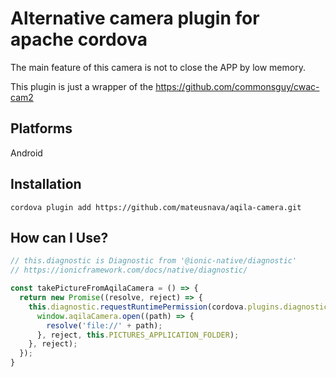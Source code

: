 # Alternative camera plugin for apache cordova

The main feature of this camera is not to close the APP by low memory.

This plugin is just a wrapper of the https://github.com/commonsguy/cwac-cam2

## Platforms

Android

## Installation
`cordova plugin add https://github.com/mateusnava/aqila-camera.git`

## How can I Use?

```javascript
// this.diagnostic is Diagnostic from '@ionic-native/diagnostic'
// https://ionicframework.com/docs/native/diagnostic/

const takePictureFromAqilaCamera = () => {
  return new Promise((resolve, reject) => {
    this.diagnostic.requestRuntimePermission(cordova.plugins.diagnostic.runtimePermission.WRITE_EXTERNAL_STORAGE).then(() => {
      window.aqilaCamera.open((path) => {
        resolve('file://' + path);
      }, reject, this.PICTURES_APPLICATION_FOLDER);
    }, reject);
  });
}
```
